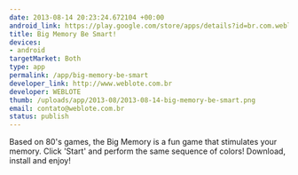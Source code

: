 ```yaml
--- 
date: 2013-08-14 20:23:24.672104 +00:00
android_link: https://play.google.com/store/apps/details?id=br.com.weblote.bigmemory
title: Big Memory Be Smart!
devices: 
- android
targetMarket: Both
type: app
permalink: /app/big-memory-be-smart
developer_link: http://www.weblote.com.br
developer: WEBLOTE
thumb: /uploads/app/2013-08/2013-08-14-big-memory-be-smart.png
email: contato@weblote.com.br
status: publish
---
```


Based on 80's games, the Big Memory is a fun game that stimulates your memory.
Click 'Start' and perform the same sequence of colors!
Download, install and enjoy!

